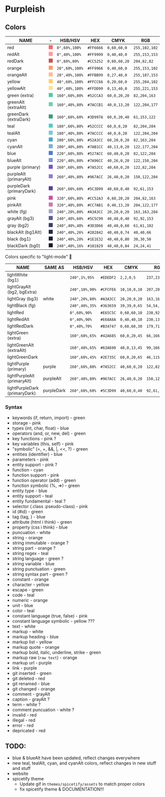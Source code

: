 # Purpleish

## Colors

|NAME                    |-                                          |HSB/HSV       |HEX      |CMYK        |RGB          |
|------------------------|-------------------------------------------|--------------|---------|------------|-------------|
|red                     |![img](./site/assets/colors/red.png)       |`0°,60%,100%` |`#FF6666`|`0,60,60,0` |`255,102,102`|
|redAlt                  |![img](./site/assets/colors/redAlt.png)    |`0°,40%,100%` |`#FF9999`|`0,40,40,0` |`255,153,153`|
|redDark                 |![img](./site/assets/colors/redDark.png)   |`0°,60%,80%`  |`#CC5252`|`0,60,60,20`|`204,82,82`  |
|orange                  |![img](./site/assets/colors/orange.png)    |`20°,60%,100%`|`#FF9966`|`0,40,60,0` |`255,153,102`|
|orangeAlt               |![img](./site/assets/colors/orangeAlt.png) |`20°,40%,100%`|`#FFBB99`|`0,27,40,0` |`255,187,153`|
|yellow                  |![img](./site/assets/colors/yellow.png)    |`40°,60%,100%`|`#FFCC66`|`0,20,60,0` |`255,204,102`|
|yellowAlt               |![img](./site/assets/colors/yellowAlt.png) |`40°,40%,100%`|`#FFDD99`|`0,13,40,0` |`255,221,153`|
|green (extra)           |![img](./site/assets/colors/green.png)     |`160°,60%,80%`|`#52CCA3`|`60,0,20,20`|`82,204,163` |
|greenAlt (extraAlt)     |![img](./site/assets/colors/greenAlt.png)  |`160°,40%,80%`|`#7ACCB1`|`40,0,13,20`|`122,204,177`|
|greenDark (extraDark)   |![img](./site/assets/colors/greenDark.png) |`160°,60%,60%`|`#3D997A`|`60,0,20,40`|`61,153,122` |
|teal                    |![img](./site/assets/colors/teal.png)      |`180°,60%,80%`|`#52CCCC`|`60,0,0,20` |`82,204,204` |
|tealAlt                 |![img](./site/assets/colors/tealAlt.png)   |`180°,40%,80%`|`#7ACCCC`|`40,0,0,20` |`122,204,204`|
|cyan                    |![img](./site/assets/colors/cyan.png)      |`200°,60%,80%`|`#52A3CC`|`60,20,0,20`|`82,163,204` |
|cyanAlt                 |![img](./site/assets/colors/cyanAlt.png)   |`200°,40%,80%`|`#7AB1CC`|`40,13,0,20`|`122,177,204`|
|blue                    |![img](./site/assets/colors/blue.png)      |`220°,60%,80%`|`#527ACC`|`60,40,0,20`|`82,122,204` |
|blueAlt                 |![img](./site/assets/colors/blueAlt.png)   |`220°,40%,80%`|`#7A96CC`|`40,26,0,20`|`122,150,204`|
|purple (primary)        |![img](./site/assets/colors/purple.png)    |`260°,60%,80%`|`#7A52CC`|`40,60,0,20`|`122,82,204` |
|purpleAlt (primaryAlt)  |![img](./site/assets/colors/purpleAlt.png) |`260°,40%,80%`|`#967ACC`|`26,40,0,20`|`150,122,204`|
|purpleDark (primaryDark)|![img](./site/assets/colors/purpleDark.png)|`260°,60%,60%`|`#5C3D99`|`40,60,0,40`|`92,61,153`  |
|pink                    |![img](./site/assets/colors/pink.png)      |`320°,60%,80%`|`#CC52A3`|`0,60,20,20`|`204,82,163` |
|pinkAlt                 |![img](./site/assets/colors/pinkAlt.png)   |`320°,40%,80%`|`#CC7AB1`|`0,40,13,20`|`204,122,177`|
|white (fg)              |![img](./site/assets/colors/white.png)     |`240°,20%,80%`|`#A3A3CC`|`20,20,0,20`|`163,163,204`|
|grayAlt (bg3)           |![img](./site/assets/colors/grayAlt.png)   |`240°,40%,60%`|`#5C5C99`|`40,40,0,40`|`92,92,153`  |
|gray (bg2)              |![img](./site/assets/colors/gray.png)      |`240°,40%,40%`|`#3D3D66`|`40,40,0,60`|`61,61,102`  |
|blackAlt (bg1Alt)       |![img](./site/assets/colors/blackAlt.png)  |`240°,40%,26%`|`#282842`|`40,40,0,74`|`40,40,66`   |
|black (bg1)             |![img](./site/assets/colors/black.png)     |`240°,40%,20%`|`#1E1E32`|`40,40,0,80`|`30,30,50`   |
|blackDark (bg0)         |![img](./site/assets/colors/blackDark.png) |`240°,40%,16%`|`#181829`|`40,40,0,84`|`24,24,41`   |

Colors specific to "light-mode" 🤮

|  NAME                        |  SAME AS   | HSB/HSV        | HEX       | CMYK         | RGB           |
|------------------------------|------------|----------------|-----------|--------------|---------------|
| lightWhite (bg1)             |            | `240°,1%,95%`  | `#EDEDF2` | `2,2,0,5`    | `237,237,242` |
| lightGrayAlt (bg2, bgExtra)  |            | `240°,10%,90%` | `#CFCFE6` | `10,10,0,10` | `207,207,230` |
| lightGray (bg3)              | white      | `240°,20%,80%` | `#A3A3CC` | `20,20,0,20` | `163,163,204` |
| lightBlack (fg)              |            | `240°,40%,35%` | `#363659` | `39,39,0,65` | `54,54,89`    |
| lightRed                     |            | `0°,60%,90%`   | `#E65C5C` | `0,60,60,10` | `230,92,92`   |
| lightRedAlt                  |            | `0°,40%,90%`   | `#E68A8A` | `0,40,40,10` | `230,138,138` |
| lightRedDark                 |            | `0°,40%,70%`   | `#B34747` | `0,60,60,30` | `179,71,71`   |
| lightGreen (extra)           |            | `160°,60%,65%` | `#42A685` | `60,0,20,45` | `66,166,133`  |
| lightGreenAlt (extraAlt)     |            | `160°,40%,65%` | `#63A690` | `40,0,13,45` | `99,166,144`  |
| lightGreenDark               |            | `160°,60%,45%` | `#2E735C` | `60,0,20,65` | `46,115,92`   |
| lightPurple (primary)        | purple     | `260°,60%,80%` | `#7A52CC` | `40,60,0,20` | `122,82,204`  |
| lightPurpleAlt (primaryAlt)  | purpleAlt  | `260°,40%,80%` | `#967ACC` | `26,40,0,20` | `150,122,204` |
| lightPurpleDark (primaryDark)| purpleDark | `260°,60%,60%` | `#5C3D99` | `40,60,0,40` | `92,61,153`   |


### Syntax

 - keywords (if, return, import) - green
 - storage - pink
 - types (int, char, float) - blue
 - operators (and, or, new, del) - green
 - key functions - pink ?
 - key variables (this, self) - pink
 - "symbolic" (=, +, &&, |, <<, ?) - green
 - entities (identifier) - blue
 - parameters - pink
 - entity support - pink ?
 - function - cyan
 - function support - pink
 - function operator (add) - green
 - function symbolic (%, =>) - green
 - entity type - blue
 - entity support - teal
 - entity fundamental - teal ?
 - selector (.class :pseudo-class) - pink
 - id (#id) - green
 - tag (tag, <tag></tag>) - blue
 - attribute (html i think) - green
 - property (css i think) - blue
 - puncuation - white
 - string - orange
 - string immutable - orange ?
 - string part - orange ?
 - string regex - teal
 - string language - green ?
 - string variable - blue
 - string punctuation - green
 - string syntax part - green ?
 - constant - orange
 - character - yellow
 - escape - green
 - code - teal
 - numeric - orange
 - unit - blue
 - color - teal
 - constant language (true, false) - pink
 - constant language symbolic - yellow ???
 - text - white
 - markup - white
 - markup heading - blue
 - markup list - yellow
 - markup quote - orange
 - markup bold, italic, underline, strike - green
 - markup raw (`raw text`) - orange
 - markup url - purple
 - link - purple
 - git inserted - green
 - git deleted - red
 - git renamed - blue
 - git changed - orange
 - comment - grayAlt
 - caption - grayAlt ?
 - term - white ?
 - comment puncuation - white ?
 - invalid - red
 - illegal - red
 - error - red
 - depricated - red

## TODO:

- blue & blueAlt have been updated, reflect changes everywhere
- new teal, tealAlt, cyan, and cyanAlt colors, reflect changes in new stuff and stuff
- website
- spicetify theme
    - Update gif in `themes/spicetify/assets` to match proper colors
    - fix spicetify theme & DOCUMENTATION!!!
